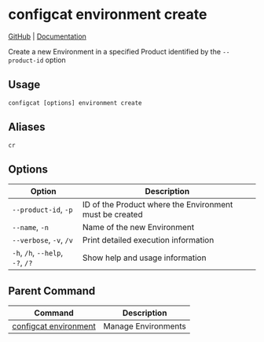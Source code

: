 # configcat environment create
[GitHub](https://github.com/configcat/cli) | [Documentation](https://configcat.com/docs/advanced/cli)

Create a new Environment in a specified Product identified by the `--product-id` option
## Usage
```
configcat [options] environment create
```
## Aliases
`cr`
## Options
| Option | Description |
| ------ | ----------- |
| `--product-id`, `-p` | ID of the Product where the Environment must be created |
| `--name`, `-n` | Name of the new Environment |
| `--verbose`, `-v`, `/v` | Print detailed execution information |
| `-h`, `/h`, `--help`, `-?`, `/?` | Show help and usage information |
## Parent Command
| Command | Description |
| ------ | ----------- |
| [configcat environment](configcat-environment.md) | Manage Environments |
